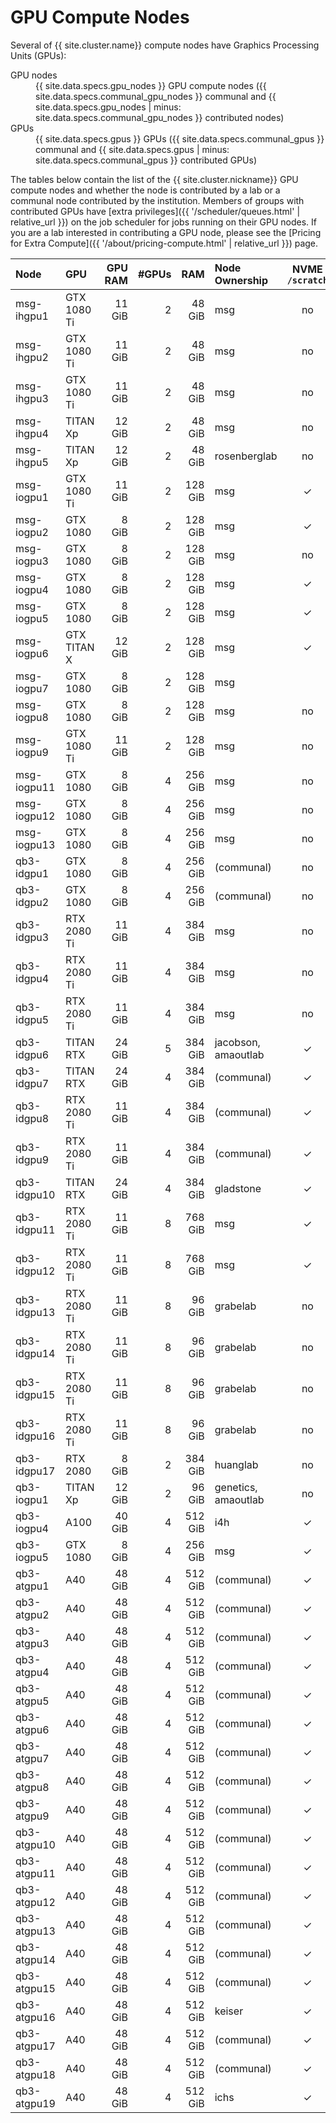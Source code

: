 # GPU Compute Nodes

Several of {{ site.cluster.name}} compute nodes have Graphics Processing Units (GPUs):

<dl id="hosttable-summary" class="dl-horizontal">
  <dt>GPU nodes</dt><dd>{{ site.data.specs.gpu_nodes }} GPU compute nodes ({{ site.data.specs.communal_gpu_nodes }} communal and {{ site.data.specs.gpu_nodes | minus: site.data.specs.communal_gpu_nodes }} contributed nodes)</dd>
  <dt>GPUs</dt><dd>{{ site.data.specs.gpus }} GPUs ({{ site.data.specs.communal_gpus }} communal and {{ site.data.specs.gpus | minus: site.data.specs.communal_gpus }} contributed GPUs)</dd>
</dl>

The tables below contain the list of the {{ site.cluster.nickname}} GPU compute nodes and whether the node is contributed by a lab or a communal node contributed by the institution.  Members of groups with contributed GPUs have [extra privileges]({{ '/scheduler/queues.html' | relative_url }}) on the job scheduler for jobs running on their GPU nodes.  If you are a lab interested in contributing a GPU node, please see the [Pricing for Extra Compute]({{ '/about/pricing-compute.html' | relative_url }}) page.



| Node        | GPU         | GPU RAM | #GPUs | RAM     | Node Ownership      | NVME `/scratch` | 
|:------------|:------------|--------:|------:|--------:|:--------------------|:---------------:|
| msg-ihgpu1  | GTX 1080 Ti |  11 GiB |     2 |  48 GiB | msg                 | no              |
| msg-ihgpu2  | GTX 1080 Ti |  11 GiB |     2 |  48 GiB | msg                 | no              |
| msg-ihgpu3  | GTX 1080 Ti |  11 GiB |     2 |  48 GiB | msg                 | no              |
| msg-ihgpu4  | TITAN Xp    |  12 GiB |     2 |  48 GiB | msg                 | no              |   
| msg-ihgpu5  | TITAN Xp    |  12 GiB |     2 |  48 GiB | rosenberglab        | no              |
| msg-iogpu1  | GTX 1080 Ti |  11 GiB |     2 | 128 GiB | msg                 | ✓               |
| msg-iogpu2  | GTX 1080    |   8 GiB |     2 | 128 GiB | msg                 | ✓               |  
| msg-iogpu3  | GTX 1080    |   8 GiB |     2 | 128 GiB | msg                 | no              |
| msg-iogpu4  | GTX 1080    |   8 GiB |     2 | 128 GiB | msg                 | ✓               |
| msg-iogpu5  | GTX 1080    |   8 GiB |     2 | 128 GiB | msg                 | ✓               |
| msg-iogpu6  | GTX TITAN X |  12 GiB |     2 | 128 GiB | msg                 | ✓               |
| msg-iogpu7  | GTX 1080    |   8 GiB |     2 | 128 GiB | msg                 |                 | 
| msg-iogpu8  | GTX 1080    |   8 GiB |     2 | 128 GiB | msg                 | no              |
| msg-iogpu9  | GTX 1080 Ti |  11 GiB |     2 | 128 GiB | msg                 | no              |
| msg-iogpu11 | GTX 1080    |   8 GiB |     4 | 256 GiB | msg                 | no              |
| msg-iogpu12 | GTX 1080    |   8 GiB |     4 | 256 GiB | msg                 | no              |
| msg-iogpu13 | GTX 1080    |   8 GiB |     4 | 256 GiB | msg                 | no              |
| qb3-idgpu1  | GTX 1080    |   8 GiB |     4 | 256 GiB | (communal)          | no              |
| qb3-idgpu2  | GTX 1080    |   8 GiB |     4 | 256 GiB | (communal)          | no              |
| qb3-idgpu3  | RTX 2080 Ti |  11 GiB |     4 | 384 GiB | msg                 | no              |
| qb3-idgpu4  | RTX 2080 Ti |  11 GiB |     4 | 384 GiB | msg                 | no              |
| qb3-idgpu5  | RTX 2080 Ti |  11 GiB |     4 | 384 GiB | msg                 | no              | 
| qb3-idgpu6  | TITAN RTX   |  24 GiB |     5 | 384 GiB | jacobson, amaoutlab | ✓               |
| qb3-idgpu7  | TITAN RTX   |  24 GiB |     4 | 384 GiB | (communal)          | ✓               |
| qb3-idgpu8  | RTX 2080 Ti |  11 GiB |     4 | 384 GiB | (communal)          | ✓               |
| qb3-idgpu9  | RTX 2080 Ti |  11 GiB |     4 | 384 GiB | (communal)          | ✓               |
| qb3-idgpu10 | TITAN RTX   |  24 GiB |     4 | 384 GiB | gladstone           | ✓               | 
| qb3-idgpu11 | RTX 2080 Ti |  11 GiB |     8 | 768 GiB | msg                 | ✓               |
| qb3-idgpu12 | RTX 2080 Ti |  11 GiB |     8 | 768 GiB | msg                 | ✓               |
| qb3-idgpu13 | RTX 2080 Ti |  11 GiB |     8 |  96 GiB | grabelab            | no              |
| qb3-idgpu14 | RTX 2080 Ti |  11 GiB |     8 |  96 GiB | grabelab            | no              |
| qb3-idgpu15 | RTX 2080 Ti |  11 GiB |     8 |  96 GiB | grabelab            | no              |
| qb3-idgpu16 | RTX 2080 Ti |  11 GiB |     8 |  96 GiB | grabelab            | no              |
| qb3-idgpu17 | RTX 2080    |   8 GiB |     2 | 384 GiB | huanglab            | no              |
| qb3-iogpu1  | TITAN Xp    |  12 GiB |     2 |  96 GiB | genetics, amaoutlab | no              |
| qb3-iogpu4  | A100        |  40 GiB |     4 | 512 GiB | i4h                 | ✓               |
| qb3-iogpu5  | GTX 1080    |   8 GiB |     4 | 256 GiB | msg                 | ✓               |
| qb3-atgpu1  | A40         |  48 GiB |     4 | 512 GiB | (communal)          | ✓               |
| qb3-atgpu2  | A40         |  48 GiB |     4 | 512 GiB | (communal)          | ✓               |
| qb3-atgpu3  | A40         |  48 GiB |     4 | 512 GiB | (communal)          | ✓               |
| qb3-atgpu4  | A40         |  48 GiB |     4 | 512 GiB | (communal)          | ✓               |
| qb3-atgpu5  | A40         |  48 GiB |     4 | 512 GiB | (communal)          | ✓               |
| qb3-atgpu6  | A40         |  48 GiB |     4 | 512 GiB | (communal)          | ✓               |
| qb3-atgpu7  | A40         |  48 GiB |     4 | 512 GiB | (communal)          | ✓               |
| qb3-atgpu8  | A40         |  48 GiB |     4 | 512 GiB | (communal)          | ✓               |
| qb3-atgpu9  | A40         |  48 GiB |     4 | 512 GiB | (communal)          | ✓               |
| qb3-atgpu10 | A40         |  48 GiB |     4 | 512 GiB | (communal)          | ✓               |
| qb3-atgpu11 | A40         |  48 GiB |     4 | 512 GiB | (communal)          | ✓               |
| qb3-atgpu12 | A40         |  48 GiB |     4 | 512 GiB | (communal)          | ✓               |
| qb3-atgpu13 | A40         |  48 GiB |     4 | 512 GiB | (communal)          | ✓               |
| qb3-atgpu14 | A40         |  48 GiB |     4 | 512 GiB | (communal)          | ✓               |
| qb3-atgpu15 | A40         |  48 GiB |     4 | 512 GiB | (communal)          | ✓               |
| qb3-atgpu16 | A40         |  48 GiB |     4 | 512 GiB | keiser              | ✓               |
| qb3-atgpu17 | A40         |  48 GiB |     4 | 512 GiB | (communal)          | ✓               |
| qb3-atgpu18 | A40         |  48 GiB |     4 | 512 GiB | (communal)          | ✓               |
| qb3-atgpu19 | A40         |  48 GiB |     4 | 512 GiB | ichs                | ✓               |
